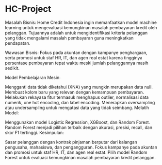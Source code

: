 # HC-Project
Masalah Bisnis:
Home Credit Indonesia ingin memanfaatkan model machine learning untuk mengevaluasi kemungkinan masalah pembayaran kredit oleh pelanggan. Tujuannya adalah untuk mengidentifikasi kriteria pelanggan yang tidak mengalami masalah pembayaran guna meningkatkan pendapatan.

Wawasan Bisnis:
Fokus pada akuntan dengan kampanye penghargaan, serta promosi untuk staf HR, IT, dan agen real estat karena tingginya persentase pembayaran tepat waktu meski jumlah pelanggannya masih sedikit.

Model Pembelajaran Mesin:

Mengganti data tidak diketahui (XNA) yang mungkin merupakan data null.
Membuat kolom baru yang relevan dengan kemampuan pembayaran.
Melakukan rekayasa fitur termasuk menghapus outlier, normalisasi data numerik, one hot encoding, dan label encoding.
Menerapkan oversampling atau undersampling untuk mengatasi data yang tidak seimbang.
Melatih Model:

Menggunakan model Logistic Regression, XGBoost, dan Random Forest.
Random Forest menjadi pilihan terbaik dengan akurasi, presisi, recall, dan skor F1 tertinggi.
Kesimpulan:

Sasar pelanggan dengan kontrak pinjaman berputar dari kalangan pengusaha, mahasiswa, dan pengangguran.
Fokus kampanye pada akuntan dan promosi untuk staf HR, IT, dan agen real estat.
Pilih model Random Forest untuk evaluasi kemungkinan masalah pembayaran kredit pelanggan.
